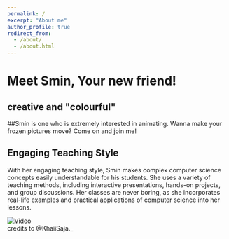 ```yaml
---
permalink: /
excerpt: "About me"
author_profile: true
redirect_from: 
  - /about/
  - /about.html
---
```



# Meet Smin, Your new friend!

## creative and "colourful"



##Smin is one who is extremely interested in animating. Wanna make your frozen pictures move? Come on and join me!

## Engaging Teaching Style

With her engaging teaching style, Smin makes complex computer science concepts easily understandable for his students. She uses a variety of teaching methods, including interactive presentations, hands-on projects, and group discussions. Her classes are never boring, as she incorporates real-life examples and practical applications of computer science into her lessons.

[![Video](https://img.youtube.com/vi/cTp_O_1aBgg/0.jpg)](https://www.youtube.com/shorts/cTp_O_1aBgg)         
credits to @KhaiiSaja._ 
